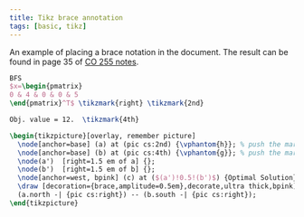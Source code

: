 ```yaml
---
title: Tikz brace annotation 
tags: [basic, tikz]
---
```


An example of placing a brace notation in the document. The result can be found in page 35 of [CO 255 notes](https://notes.sibeliusp.com/pdfs/1201/co255.pdf).

```latex
BFS
$x=\begin{pmatrix}
0 & 4 & 0 & 0 & 5
\end{pmatrix}^T$ \tikzmark{right} \tikzmark{2nd}

Obj. value = 12.  \tikzmark{4th}

\begin{tikzpicture}[overlay, remember picture]
  \node[anchor=base] (a) at (pic cs:2nd) {\vphantom{h}}; % push the mark to the top of the line (ie including ascenders)
  \node[anchor=base] (b) at (pic cs:4th) {\vphantom{g}}; % push the mark to the bottom of the line (ie including descenders)
  \node(a')  [right=1.5 em of a] {};
  \node(b')  [right=1.5 em of b] {};
  \node[anchor=west, bpink] (c) at ($(a')!0.5!(b')$) {Optimal Solution};
  \draw [decoration={brace,amplitude=0.5em},decorate,ultra thick,bpink]
  (a.north -| {pic cs:right}) -- (b.south -| {pic cs:right});
\end{tikzpicture}
```
